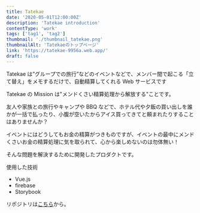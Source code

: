 ```yaml
---
title: Tatekae
date: '2020-05-01T12:00:00Z'
description: 'Tatekae introduction'
contentType: 'work'
tags: ['tag1', 'tag2']
thumbnail: './thumbnail_tatekae.png'
thumbnailAlt: 'Tatekaeのトップページ'
link: 'https://tatekae-9956a.web.app/'
draft: false
---
```


Tatekae は”グループでの旅行”などのイベントなどで、メンバー間で起こる「立て替え」をメモするだけで、自動精算してくれる Web サービスです

Tatekae の Mission は"メンドくさい精算処理から解放する"ことです。

友人や家族との旅行やキャンプや BBQ などで、ホテル代や夕飯の買い出しを誰かが一括で払ったり、小腹が空いたからアイス買ってきてと頼まれたりすることはありませんか？

イベントにはどうしてもお金の精算がつきものですが、イベントの最中にメンドくさいお金の精算処理に気を取られて、心から楽しめないのは勿体無い！

そんな問題を解決するために開発したプロダクトです。

使用した技術
* Vue.js
* firebase
* Storybook

リポジトリは[こちら](https://github.com/narusei/tatekae)から。
